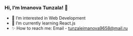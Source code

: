 ### Hi, I’m Imanova Tunzala! 👋
- 👀 I’m interested in Web Development
- 🌱 I’m currently learning React.js
- ✨ How to reach me: Email - tunzaleimanova9658@mail.ru


